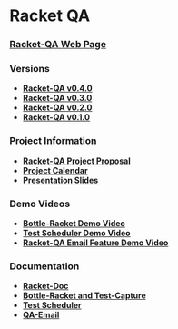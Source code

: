 # Racket QA

### [**Racket-QA Web Page**][WebPage]


### Versions
* [**Racket-QA v0.4.0**][RacketDocRelease]
* [**Racket-QA v0.3.0**][WebPageRelease]
* [**Racket-QA v0.2.0**][Milestone2]
* [**Racket-QA v0.1.0**][Milestone1]


### Project Information
* <a href="https://github.com/Dossar/FP4-proposal" target="_blank">**Racket-QA Project Proposal**</a>
* <a href="https://docs.google.com/spreadsheets/d/1FT8ZNomihkExBPH3syUVGtOUYCphharifb_k9nDoNv0/edit#gid=0" target="_blank">**Project Calendar**</a>
* <a href="https://docs.google.com/presentation/d/1Ff5LjW92cEDqhPJGla6IjBosKEh1DuKNqqaBsNtIqRg/edit#slide=id.p" target="_blank">**Presentation Slides**</a>


### Demo Videos
* <a href="https://www.youtube.com/watch?v=Ws2mMMBFns4" target="_blank">**Bottle-Racket Demo Video**</a>
* <a href="https://www.youtube.com/watch?v=JqngnONV9ks" target="_blank">**Test Scheduler Demo Video**</a>
* <a href="https://www.youtube.com/watch?v=jTNaCMzuZeQ" target="_blank">**Racket-QA Email Feature Demo Video**</a>


### Documentation
* [**Racket-Doc**][Racket-Doc Document]
* [**Bottle-Racket and Test-Capture**][Bottle-Racket Document]
* [**Test Scheduler**][Test Scheduler Document]
* [**QA-Email**][QA-Email Document]


<!-- Links -->
[WebPage]: http://opls15projects.github.io/Racket-QA/
[WebPageRelease]: https://github.com/oplS15projects/Racket-QA/releases/tag/v0.3.0
[RacketDocRelease]: https://github.com/oplS15projects/Racket-QA/releases/tag/v0.4.0
[Milestone1]: https://github.com/oplS15projects/Racket-QA/releases/tag/v0.1.0
[Milestone2]: https://github.com/oplS15projects/Racket-QA/releases/tag/v0.2.0
[QA-Email Document]: https://github.com/oplS15projects/Racket-QA/blob/master/QA-Email/readme.md
[Racket-Doc Document]: https://github.com/oplS15projects/Racket-QA/blob/master/Racket-Doc/README.md
[Bottle-Racket Document]: https://github.com/oplS15projects/Racket-QA/blob/master/Bottle-Racket/README.md
[Test Scheduler Document]: https://github.com/oplS15projects/Racket-QA/blob/master/Test-Automation/readme.md
